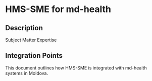 # HMS-SME for md-health

## Description

Subject Matter Expertise

## Integration Points

This document outlines how HMS-SME is integrated with md-health systems in Moldova.

